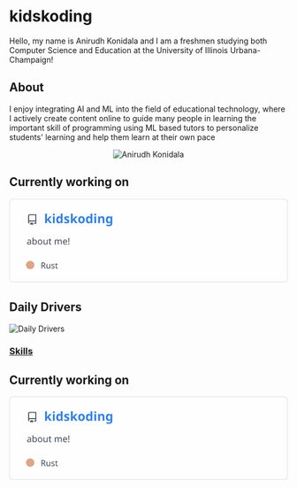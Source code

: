 # kidskoding

Hello, my name is Anirudh Konidala and
I am a freshmen studying both Computer Science and Education at the University of Illinois Urbana-Champaign!

## About

I enjoy integrating AI and ML into the field of educational technology, where I actively
create content online to guide many people
in learning the important skill of programming using ML based tutors to
personalize students' learning and help them learn at their own pace

<p align="center">
  <img src="./anirudh.png" alt="Anirudh Konidala" width="33%">
</p>

## Currently working on

[![kidskoding](./current_repo_card.svg)](https://github.com/kidskoding/kidskoding)

## Daily Drivers

![Daily Drivers](https://skillicons.dev/icons?i=rust,cpp,c,cs,py,git,docker,postgres,mongodb,neovim,bash,apple,linux)

### [Skills](https://github.com/kidskoding/kidskoding/blob/master/SKILLS.md)


## Currently working on

[![kidskoding](./current_repo_card.svg)](https://github.com/kidskoding/kidskoding)

